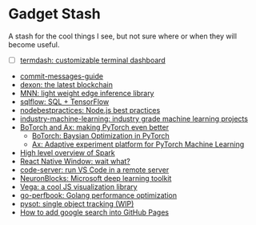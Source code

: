 # Gadget Stash

A stash for the cool things I see, but not sure where or when they will become useful.

- [ ] [termdash: customizable terminal dashboard](https://github.com/mum4k/termdash)
* [commit-messages-guide](https://github.com/RomuloOliveira/commit-messages-guide)
* [dexon: the latest blockchain](https://github.com/dexon-foundation/dexon)
* [MNN: light weight edge inference library](https://github.com/alibaba/MNN)
* [sqlflow: SQL + TensorFlow](https://github.com/sql-machine-learning/sqlflow)
* [nodebestpractices: Node.js best practices](https://github.com/i0natan/nodebestpractices)
* [industry-machine-learning: industry grade machine learning projects](https://github.com/firmai/industry-machine-learning)
* [BoTorch and Ax: making PyTorch even better](https://towardsdatascience.com/facebook-is-making-deep-learning-experimentation-easier-with-these-two-new-pytorch-based-frameworks-5e29754bb8de)
  * [BoTorch: Baysian Optimization in PyTorch](https://botorch.org/)
  * [Ax: Adaptive experiment platform for PyTorch Machine Learning](https://www.ax.dev/)
* [High level overview of Spark](https://hackernoon.com/high-level-overview-of-apache-spark-c225a0a162e9)
* [React Native Window: wait what?](https://github.com/microsoft/react-native-windows)
* [code-server: run VS Code in a remote server](https://github.com/cdr/code-server)
* [NeuronBlocks: Microsoft deep learning toolkit](https://github.com/microsoft/NeuronBlocks)
* [Vega: a cool JS visualization library](https://vega.github.io/vega/)
* [go-perfbook: Golang performance optimization](https://github.com/dgryski/go-perfbook)
* [pysot: single object tracking (WIP)](https://github.com/STVIR/pysot)
* [How to add google search into GitHub Pages](https://digitaldrummerj.me/blogging-on-github-part-7-adding-a-custom-google-search/)
